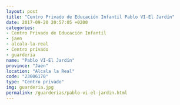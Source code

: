 ```yaml
---
layout: post
title: "Centro Privado de Educación Infantil Pablo VI-El Jardín"
date: 2017-09-20 20:57:05 +0200
categories:
- Centro Privado de Educación Infantil
- jaen
- alcala-la-real
- Centro privado
- guarderia
name: "Pablo VI-El Jardín"
province: "Jaén"
location: "Alcala la Real"
code: "23006170"
type: "Centro privado"
img: guarderia.jpg
permalink: /guarderias/pablo-vi-el-jardin.html
---
```

